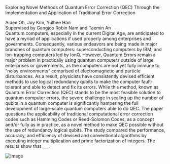 Exploring Novel Methods of Quantum Error Correction (QEC)
Through the Implementation and Application of Traditional Error Correction

Aiden Oh, Joy Kim, Yulhee Han <br />
Supervised by Gangjoo Robin Nam and Taemin An <br />
Quantum computers, especially in the current Digital Age, are anticipated to have a myriad of applications if used properly among enterprises and governments. Consequently, various endeavors are being made in major branches of quantum computers: superconducting computers by IBM, and ion-trapping computers led by IonQ. However, Quantum Errors remain a major problem in practically using quantum computers outside of large enterprises or governments, as the computers are not yet fully immune to “noisy environments” comprised of electromagnetic and particle disturbances. As a result, physicists have consistently devised efficient methods to use logical redundancy qubits to make the computer fault-tolerant and able to detect and fix its errors. While this method, known as Quantum Error Correction (QEC) stands to be the most feasible solution to quantum computer errors, the severe challenge in scaling up the number of qubits in a quantum computer is significantly hampering the full development of large-scale quantum computers able to do QEC. The paper questions the applicability of traditional computational error correction codes such as Hamming Codes or Reed-Solomon Codes, as a concept and/or fully as in practice, as a novel method to make QEC possible without the use of redundancy logical qubits. The study compared the performance, accuracy, and efficiency of devised and conventional algorithms by executing integer multiplication and prime factorization of integers. The results show that ___. 
<br />
 
![image](https://github.com/user-attachments/assets/3cb1ea14-4ad9-4f8e-95bc-d1fd57086c54)
